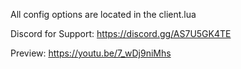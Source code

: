 All config options are located in the client.lua

Discord for Support: https://discord.gg/AS7U5GK4TE

Preview: https://youtu.be/7_wDj9niMhs
